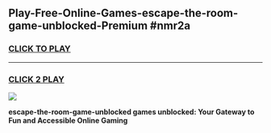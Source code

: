 
## Play-Free-Online-Games-escape-the-room-game-unblocked-Premium #nmr2a
<h3>
<a href="https://premium.freeplayer.one?title=escape-the-room-game-unblocked&ref=8M">CLICK TO PLAY</a></h3>
<hr>

<h3>
<a href="https://premium.freeplayer.one?title=escape-the-room-game-unblocked&ref=8M">CLICK 2 PLAY</a>
  
</h3>

<a href="https://premium.freeplayer.one?title=escape-the-room-game-unblocked&ref=8M"><img src="https://clearcache.store/games.png"></a>


**escape-the-room-game-unblocked games unblocked: Your Gateway to Fun and Accessible Online Gaming**
